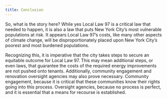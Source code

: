 ```yaml
---
title: Conclusion
---
```


So, what is the story here? While yes Local Law 97 is a critical law that needed to happen, it is also a law that puts New York City’s most vulnerable populations at risk. It appears Local Law 97’s costs, like many other aspects of climate change, will be disproportionately placed upon New York City’s poorest and most burdened populations. 

Recognizing this, it is imperative that the city takes steps to secure an equitable outcome for Local Law 97. This may mean additional steps, or even laws, that guarantee the costs of the required energy improvements are not pushed onto tenants. Additionally, community engagement and renovation oversight agencies may also prove necessary. Community engagement, because it is critical that these communities know their rights going into this process. Oversight agencies, because no process is perfect, and it is essential that a means for recourse is established.